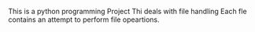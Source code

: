 This is a python programming Project
Thi deals with file handling
Each fle contains an attempt to perform file opeartions.
